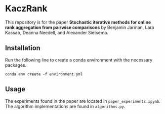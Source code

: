 # KaczRank

This repository is for the paper **Stochastic iterative methods for online rank aggregation from pairwise comparisons** by Benjamin Jarman, Lara Kassab, Deanna Needell, and Alexander Sietsema.

## Installation

Run the following line to create a conda environment with the necessary packages.

`conda env create -f environment.yml`

## Usage

The experiments found in the paper are located in `paper_experiments.ipynb`. The algorithm implementations are found in `algorithms.py`.

